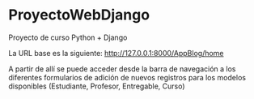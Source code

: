 # ProyectoWebDjango
Proyecto de curso Python + Django

La URL base es la siguiente: http://127.0.0.1:8000/AppBlog/home

A partir de allí se puede acceder desde la barra de navegación a los diferentes formularios de adición de nuevos registros para los modelos disponibles (Estudiante, Profesor, Entregable, Curso)
